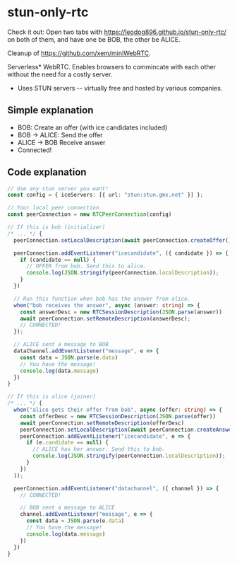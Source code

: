 # stun-only-rtc

Check it out: Open two tabs with https://leodog896.github.io/stun-only-rtc/ on both of them, and have one be BOB, the other be ALICE.

Cleanup of https://github.com/xem/miniWebRTC.

Serverless* WebRTC. Enables browsers to commincate with each other without the need for a costly server.

* Uses STUN servers -- virtually free and hosted by various companies.

## Simple explanation
* BOB: Create an offer (with ice candidates included)
* BOB -> ALICE: Send the offer
* ALICE -> BOB Receive answer
* Connected!

## Code explanation

```ts
// Use any stun server you want!
const config = { iceServers: [{ url: "stun:stun.gmx.net" }] };

// Your local peer connection
const peerConnection = new RTCPeerConnection(config)

// If this is bob (initializer)
/* ... */ {
  peerConnection.setLocalDescription(await peerConnection.createOffer())

  peerConnection.addEventListener("icecandidate", ({ candidate }) => {
    if (candidate == null) {
      // OFFER from bob. Send this to alice.
      console.log(JSON.stringify(peerConnection.localDescription));
    }
  })

  // Run this function when bob has the answer from alice.
  when("bob receives the answer", async (answer: string) => {
    const answerDesc = new RTCSessionDescription(JSON.parse(answer))
    await peerConnection.setRemoteDescription(answerDesc);
    // CONNECTED!
  });

  // ALICE sent a message to BOB
  dataChannel.addEventListener("message", e => {
    const data = JSON.parse(e.data)
    // You have the message!
    console.log(data.message)
  })
}

// If this is alice (joiner)
/* ... */ {
  when("alice gets their offer from bob", async (offer: string) => {
    const offerDesc = new RTCSessionDescription(JSON.parse(offer))
    await peerConnection.setRemoteDescription(offerDesc)
    peerConnection.setLocalDescription(await peerConnection.createAnswer())
    peerConnection.addEventListener("icecandidate", e => {
      if (e.candidate == null) {
        // ALICE has her answer. Send this to bob.
        console.log(JSON.stringify(peerConnection.localDescription));
      }
    })
  ));

  peerConnection.addEventListener("datachannel", ({ channel }) => {
    // CONNECTED!

    // BOB sent a message to ALICE
    channel.addEventListener("message", e => {
      const data = JSON.parse(e.data)
      // You have the message!
      console.log(data.message)
    })
  })
}
```